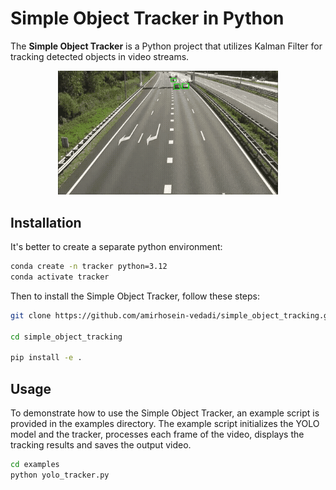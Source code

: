 # Simple Object Tracker in Python
The **Simple Object Tracker** is a Python project that utilizes Kalman Filter for tracking detected objects in video streams.
<p align="center">
  <a href="https://github.com/amirhosein-vedadi/simple_object_tracking">
    <img width="70%" src="data/videos/output.gif" alt="logo">
  </a>
</p>

## Installation

It's better to create a separate python environment:
  ```bash
  conda create -n tracker python=3.12
  conda activate tracker
  ```

Then to install the Simple Object Tracker, follow these steps:

   ```bash
   git clone https://github.com/amirhosein-vedadi/simple_object_tracking.git
   
   cd simple_object_tracking

   pip install -e .
   ```
## Usage

To demonstrate how to use the Simple Object Tracker, an example script is provided in the examples directory. The example script initializes the YOLO model and the tracker, processes each frame of the video, displays the tracking results and saves the output video.

```bash
cd examples
python yolo_tracker.py
```